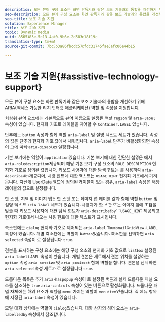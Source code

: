 ```yaml
---
description: 모든 뷰어 구성 요소는 화면 판독기와 같은 보조 기술과의 통합을 개선하기 위해 ARIA(액세스 가능한 리치 인터넷 애플리케이션) 역할 및 속성을 지원합니다.
seo-description: 모든 뷰어 구성 요소는 화면 판독기와 같은 보조 기술과의 통합을 개선하기 위해 ARIA(액세스 가능한 리치 인터넷 애플리케이션) 역할 및 속성을 지원합니다.
seo-title: 보조 기술 지원
solution: Experience Manager
title: 보조 기술 지원
topic: Dynamic media
uuid: 8565383e-5c13-4af0-9b6e-2d583c18f19c
translation-type: tm+mt
source-git-commit: 7bc7b3a86fbcdc57cfdc31745fae3afc06e44b15

---
```



# 보조 기술 지원{#assistive-technology-support}

모든 뷰어 구성 요소는 화면 판독기와 같은 보조 기술과의 통합을 개선하기 위해 ARIA(액세스 가능한 리치 인터넷 애플리케이션) 역할 및 속성을 지원합니다.

최상위 뷰어 요소에는 기본적으로 뷰어 이름으로 설정된 역할 `region` 및 `aria-label` 속성이 있습니다. 현지화 기호로 레이블을 제어할 수 `Container.LABEL` 있습니다.

단추에는 `button` 속성과 함께 역할 `aria-label` 및 설명 텍스트 세트가 있습니다. 속성의 값은 단추의 현지화 기호 값에서 채워집니다. `aria-label` 단추가 비활성화되면 속성이 그에 따라 `aria-disabled` 설정됩니다.

기본 보기에는 역할이 `application`있습니다. 기본 보기에 대한 간단한 설명은 에서 `aria-roledescription`제공되며 해당 기본 보기 구성 요소의 `ROLE_DESCRIPTION` 현지화 기호로 정의된 값입니다. 키보드 사용자에 대한 탐색 힌트는 를 사용하여 `aria-describedby`제공되며, 사용 힌트에 대한 텍스트는 `USAGE_HINT` 현지화 기호에서 가져옵니다. 자산에 UserData 필드에 정의된 레이블이 있는 경우, `aria-label` 속성은 해당 레이블의 값으로 설정됩니다.

핫 스팟, 지역 및 이미지 맵은 핫 스팟 또는 이미지 맵 레이블 값과 함께 역할 `button` 및 설명 텍스트 `aria-label` 세트가 있습니다. 사용자가 핫 스팟 또는 이미지 맵에 초점을 맞출 때 키보드 사용자에 대한 탐색 힌트가 `aria-describedby``USAGE_HINT` 제공되고 현지화 기호에서 나오는 사용 힌트에 대한 텍스트가 표시됩니다.

축소판에는 `dialog` 현지화 기호로 제어되는 `aria-label` `ThumbnailGridView.LABEL` 특성이 있습니다. 개별 축소판에는 역할이 `button`있습니다. 축소판을 선택하면 `aria-selected` 속성이 로 설정됩니다 `true`.

견본을 표시하는 구성 요소에는 해당 구성 요소의 현지화 기호 값으로 `listbox` 설정된 `aria-label` `LABEL` 속성이 있습니다. 개별 견본은 세트에서 견본 위치를 설명하는 `option` 속성 `aria-setsize` 및 `aria-posinset` 함께 역할을 합니다. 견본을 선택하면 `aria-selected` 속성 세트가 로 설정됩니다 `true`.

드롭다운 목록은 추가 `aria-haspopup` 속성이 로 설정된 버튼과 실제 드롭다운 패널 요소를 참조하는 `true` `aria-controls` 속성이 있는 버튼으로 활성화됩니다. 드롭다운 패널 자체에는 하위 요소가 역할을 `menu` 가지는 역할이 `menuitem`있습니다. 각 메뉴 항목에 지정된 `aria-label` 속성이 있습니다.

모달 대화 상자에는 역할이 `dialog`있습니다. 대화 상자의 헤더 요소는 `aria-labelledby` 속성에서 참조합니다.
